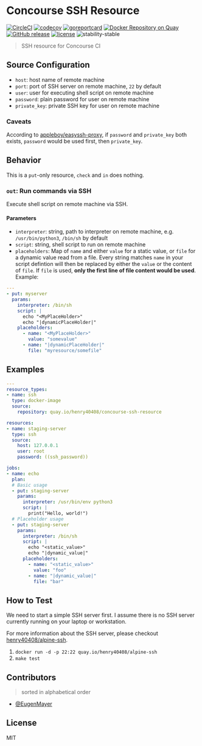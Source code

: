 # Concourse SSH Resource

[![CircleCI](https://circleci.com/gh/henry40408/concourse-ssh-resource.svg?style=shield)](https://circleci.com/gh/henry40408/concourse-ssh-resource)
[![codecov](https://codecov.io/gh/henry40408/concourse-ssh-resource/branch/master/graph/badge.svg)](https://codecov.io/gh/henry40408/concourse-ssh-resource)
[![goreportcard](https://goreportcard.com/badge/github.com/henry40408/concourse-ssh-resource)](https://goreportcard.com/report/github.com/henry40408/concourse-ssh-resource)
[![Docker Repository on Quay](https://quay.io/repository/henry40408/concourse-ssh-resource/status "Docker Repository on Quay")](https://quay.io/repository/henry40408/concourse-ssh-resource)
[![GitHub release](https://img.shields.io/github/release/henry40408/concourse-ssh-resource.svg)](https://github.com/henry40408/concourse-ssh-resource)
[![license](https://img.shields.io/github/license/henry40408/concourse-ssh-resource.svg)](https://github.com/henry40408/concourse-ssh-resource)
![stability-stable](https://img.shields.io/badge/stability-stable-green.svg)

> SSH resource for Concourse CI

## Source Configuration

* `host`: host name of remote machine
* `port`: port of SSH server on remote machine, `22` by default
* `user`: user for executing shell script on remote machine
* `password`: plain password for user on remote machine
* `private_key`: private SSH key for user on remote machine

### Caveats

According to [appleboy/easyssh-proxy](https://github.com/appleboy/easyssh-proxy/blob/b777a323265704a7015f3526c3fe31b4f0daa722/easyssh.go#L69-L105), if `password` and `private_key` both exists, `password` would be used first, then `private_key`.

## Behavior

This is a `put`-only resource, `check` and `in` does nothing.

### `out`: Run commands via SSH

Execute shell script on remote machine via SSH.

#### Parameters

* `interpreter`: string, path to interpreter on remote machine, e.g. `/usr/bin/python3`, `/bin/sh` by default
* `script`: string, shell script to run on remote machine
* `placeholders`: Map of `name` and either `value` for a static value, or `file` for a dynamic value read from a file. Every string matches `name` in your script defintion will then be replaced by either the `value` or the content of `file`. If `file` is used, **only the first line of file content would be used**. Example:

```yaml
---
- put: myserver
  params:
    interpreter: /bin/sh
    script: |
      echo "<MyPlaceHolder>"
      echo "|dynamicPlaceHolder|"
    placeholders:
      - name: "<MyPlaceHolder>"
        value: "somevalue"
      - name: "|dynamicPlaceHolder|"
        file: "myresource/somefile"
```

## Examples

```yaml
---
resource_types:
- name: ssh
  type: docker-image
  source:
    repository: quay.io/henry40408/concourse-ssh-resource

resources:
- name: staging-server
  type: ssh
  source:
    host: 127.0.0.1
    user: root
    password: ((ssh_password))

jobs:
- name: echo
  plan:
  # Basic usage
  - put: staging-server
    params:
      interpreter: /usr/bin/env python3
      script: |
        print("Hello, world!")
  # Placeholder usage
  - put: staging-server
    params:
      interpreter: /bin/sh
      script: |
        echo "<static_value>"
        echo "|dynamic_value|"
      placeholders:
        - name: "<static_value>"
          value: "foo"
        - name: "|dynamic_value|"
          file: "bar"
```

## How to Test

We need to start a simple SSH server first. I assume there is no SSH server currently running on your laptop or workstation.

For more information about the SSH server, please checkout [henry40408/alpine-ssh](https://github.com/henry40408/alpine-ssh).

1. `docker run -d -p 22:22 quay.io/henry40408/alpine-ssh`
2. `make test`

## Contributors

> sorted in alphabetical order

* [@EugenMayer](https://github.com/EugenMayer)

## License

MIT
